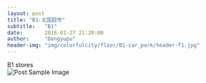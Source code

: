 ```yaml
---
layout: post
title: "B1·北国超市"
subtitle:   "B1"
date:       2016-01-27 21:20:00
author:     "Dongyupu"
header-img: "img/colorfulcity/floor/B1-car_park/header-f1.jpg"
---
```

<p>B1 stores<br />
<img src="{{ site.baseurl }}/img/colorfulcity/floor/B1-car_park/stores/16053071.jpg" alt="Post Sample Image">
</p>
